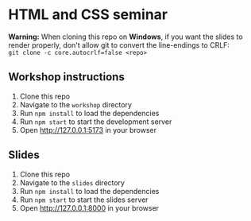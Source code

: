 # HTML and CSS seminar

**Warning:** When cloning this repo on **Windows**, if you want the slides to render properly, don't allow git to convert the line-endings to CRLF:  
`git clone -c core.autocrlf=false <repo>`

## Workshop instructions
1. Clone this repo  
2. Navigate to the `workshop` directory
3. Run `npm install` to load the dependencies
4. Run `npm start` to start the development server
5. Open http://127.0.0.1:5173 in your browser

## Slides
1. Clone this repo  
2. Navigate to the `slides` directory
3. Run `npm install` to load the dependencies
4. Run `npm start` to start the slides server
5. Open http://127.0.0.1:8000 in your browser

